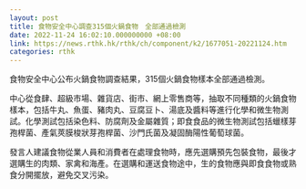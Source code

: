 ```yaml
---
layout: post
title: 食物安全中心調查315個火鍋食物　全部通過檢測
date: 2022-11-24 16:02:10.000000000 +08:00
link: https://news.rthk.hk/rthk/ch/component/k2/1677051-20221124.htm
categories: rthk
---
```


食物安全中心公布火鍋食物調查結果，315個火鍋食物樣本全部通過檢測。

中心從食肆、超級市場、雜貨店、街市、網上零售商等，抽取不同種類的火鍋食物樣本，包括牛丸、魚蛋、豬肉丸、豆腐豆卜、湯底及醬料等進行化學和微生物測試。化學測試包括染色料、防腐劑及金屬雜質；即食食品的微生物測試包括蠟樣芽孢桿菌、產氣莢膜梭狀芽孢桿菌、沙門氏菌及凝固酶陽性葡萄球菌。

發言人建議食物從業人員和消費者在處理食物時，應先選購預先包裝食物，最後才選購生的肉類、家禽和海產。在選購和運送食物途中，生的食物應與即食食物或熟食分開擺放，避免交叉污染。
